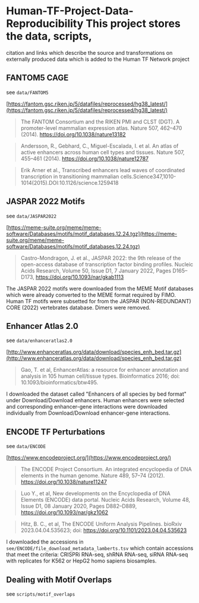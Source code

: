 # Human-TF-Project-Data-Reproducibility This project stores the data, scripts,
citation and links which describe the source and transformations on externally
produced data which is added to the Human TF Network project 

## FANTOM5 CAGE
see `data/FANTOM5`

[https://fantom.gsc.riken.jp/5/datafiles/reprocessed/hg38_latest/](https://fantom.gsc.riken.jp/5/datafiles/reprocessed/hg38_latest/)
> The FANTOM Consortium and the RIKEN PMI and CLST (DGT). A promoter-level
> mammalian expression atlas. Nature 507, 462–470 (2014).
> https://doi.org/10.1038/nature13182

> Andersson, R., Gebhard, C., Miguel-Escalada, I. et al. An atlas of active
> enhancers across human cell types and tissues. Nature 507, 455–461 (2014).
> https://doi.org/10.1038/nature12787

> Erik Arner et al., Transcribed enhancers lead waves of coordinated
> transcription in transitioning mammalian
> cells.Science347,1010-1014(2015).DOI:10.1126/science.1259418 



## JASPAR 2022 Motifs
see `data/JASPAR2022`

[https://meme-suite.org/meme/meme-software/Databases/motifs/motif_databases.12.24.tgz](https://meme-suite.org/meme/meme-software/Databases/motifs/motif_databases.12.24.tgz)
> Castro-Mondragon, J. et al., JASPAR 2022: the 9th release of the open-access
> database of transcription factor binding profiles. Nucleic Acids Research,
> Volume 50, Issue D1, 7 January 2022, Pages D165–D173,
> https://doi.org/10.1093/nar/gkab1113

The JASPAR 2022 motifs were downloaded from the MEME Motif databases which were
already converted to the MEME format required by FIMO. Human TF motifs were
subsetted for from the JASPAR (NON-REDUNDANT) CORE (2022) vertebrates database.
Dimers were removed.


## Enhancer Atlas 2.0
see `data/enhanceratlas2.0`

[http://www.enhanceratlas.org/data/download/species_enh_bed.tar.gz](http://www.enhanceratlas.org/data/download/species_enh_bed.tar.gz)
> Gao, T. et al, EnhancerAtlas: a resource for enhancer annotation and analysis
> in 105 human cell/tissue types. Bioinformatics 2016; doi:
> 10.1093/bioinformatics/btw495.

I downloaded the dataset called "Enhancers of all species by bed format" under
Download/Download enhancers. Human enhancers were selected and corresponding
enhancer-gene interactions were downloaded individually from Download/Download
enhancer-gene interactions.

## ENCODE TF Perturbations
see `data/ENCODE`

[https://www.encodeproject.org/](https://www.encodeproject.org/)
> The ENCODE Project Consortium. An integrated encyclopedia of DNA elements in
> the human genome. Nature 489, 57–74 (2012).
> https://doi.org/10.1038/nature11247

> Luo Y., et al,  New developments on the Encyclopedia of DNA Elements (ENCODE)
> data portal.  Nucleic Acids Research, Volume 48, Issue D1, 08 January 2020,
> Pages D882–D889, https://doi.org/10.1093/nar/gkz1062

> Hitz, B. C., et al,  The ENCODE Uniform Analysis Pipelines. bioRxiv
> 2023.04.04.535623; doi: https://doi.org/10.1101/2023.04.04.535623

I downloaded the accessions in `see/ENCODE/file_download_metadata_lamberts.tsv`
which contain accessions that meet the criteria: CRISPRi RNA-seq, shRNA RNA-seq,
siRNA RNA-seq with replicates for K562 or HepG2 homo sapiens biosamples.

## Dealing with Motif Overlaps
see `scripts/motif_overlaps`
